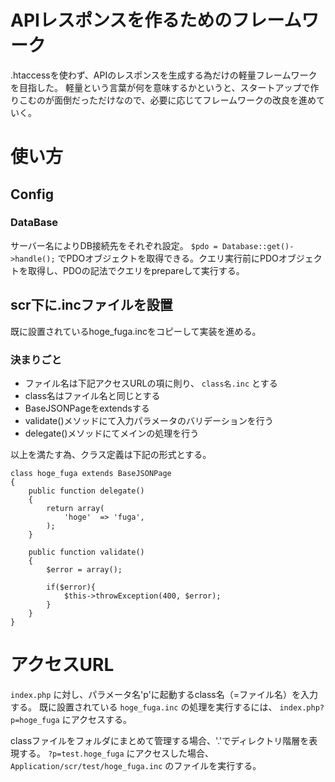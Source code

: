 # APIレスポンスを作るためのフレームワーク
.htaccessを使わず、APIのレスポンスを生成する為だけの軽量フレームワークを目指した。
軽量という言葉が何を意味するかというと、スタートアップで作りこむのが面倒だっただけなので、必要に応じてフレームワークの改良を進めていく。

# 使い方
## Config
### DataBase
サーバー名によりDB接続先をそれぞれ設定。
`$pdo = Database::get()->handle();` でPDOオブジェクトを取得できる。クエリ実行前にPDOオブジェクトを取得し、PDOの記法でクエリをprepareして実行する。

## scr下に.incファイルを設置
既に設置されているhoge_fuga.incをコピーして実装を進める。
### 決まりごと
- ファイル名は下記アクセスURLの項に則り、 `class名.inc` とする
- class名はファイル名と同じとする
- BaseJSONPageをextendsする
- validate()メソッドにて入力パラメータのバリデーションを行う
- delegate()メソッドにてメインの処理を行う

以上を満たす為、クラス定義は下記の形式とする。
```
class hoge_fuga extends BaseJSONPage
{
	public function delegate()
	{
		return array(
			'hoge'	=> 'fuga',
		);
	}

	public function validate()
	{
		$error = array();

		if($error){
			$this->throwException(400, $error);
		}
	}
}
```

# アクセスURL
`index.php` に対し、パラメータ名'p'に起動するclass名（=ファイル名）を入力する。
既に設置されている `hoge_fuga.inc` の処理を実行するには、 `index.php?p=hoge_fuga` にアクセスする。

classファイルをフォルダにまとめて管理する場合、'.'でディレクトリ階層を表現する。
`?p=test.hoge_fuga` にアクセスした場合、 `Application/scr/test/hoge_fuga.inc` のファイルを実行する。


